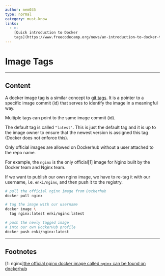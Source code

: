 ```yaml
---
author: nem035
type: normal
category: must-know
links:
  - >-
    [Quick introduction to Docker
    tags](https://www.freecodecamp.org/news/an-introduction-to-docker-tags-9b5395636c2a/){article}
---
```


# Image Tags

---

## Content

A docker image tag is a similar concept to [git tags](https://app.enki.com/insights/using-tags-for-version-control). It is a pointer to a specific image commit (id) that serves to identify the image in a meaningful way.

Multiple tags can point to the same image commit (id).

The default tag is called `"latest"`. This is just the default tag and it is up to the image owner to ensure that the newest version is assigned this tag (Docker does not enforce this).

Only official images are allowed on Dockerhub without a user attached to the repo name.

For example, the `nginx` is the only official[1] image for Nginx built by the Docker team and Nginx team.

If we want to publish our own nginx image, we have to re-tag it with our username, i.e. `enki/nginx`, and then push it to the registry.

```bash
# pull the official nginx image from Dockerhub
docker pull nginx

# tag the image with our username
docker image \
  tag nginx:latest enki/nginx:latest

# push the newly tagged image
# into our own DockerHub profile
docker push enki/nginx:latest
```

---

## Footnotes

[1: nginx][the official nginx docker image called `nginx` can be found on dockerhub](<https://hub.docker.com/_/nginx>)
